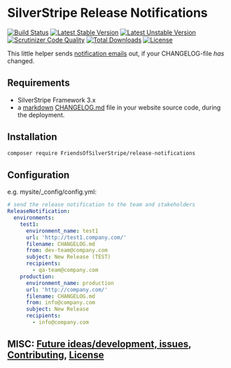 # SilverStripe Release Notifications

[![Build Status](https://api.travis-ci.org/FriendsOfSilverStripe/release-notifications.svg?branch=master)](https://travis-ci.org/FriendsOfSilverStripe/release-notifications)
[![Latest Stable Version](https://poser.pugx.org/FriendsOfSilverStripe/release-notifications/version.svg)](https://github.com/FriendsOfSilverStripe/release-notifications/releases)
[![Latest Unstable Version](https://poser.pugx.org/FriendsOfSilverStripe/release-notifications/v/unstable.svg)](https://packagist.org/packages/FriendsOfSilverStripe/release-notifications)
[![Scrutinizer Code Quality](https://img.shields.io/scrutinizer/g/FriendsOfSilverStripe/release-notifications.svg)](https://scrutinizer-ci.com/g/FriendsOfSilverStripe/release-notifications?branch=master)
[![Total Downloads](https://poser.pugx.org/FriendsOfSilverStripe/release-notifications/downloads.svg)](https://packagist.org/packages/FriendsOfSilverStripe/release-notifications)
[![License](https://poser.pugx.org/FriendsOfSilverStripe/release-notifications/license.svg)](https://github.com/FriendsOfSilverStripe/release-notifications/blob/master/license.md)

This little helper sends [notification emails](https://github.com/FriendsOfSilverStripe/release-notifications "release notification emails from SilverStripe") out, if your CHANGELOG-file *has* changed.

## Requirements

 * SilverStripe Framework 3.x
 * a [markdown](https://daringfireball.net/projects/markdown/) [CHANGELOG.md](https://github.com/FriendsOfSilverStripe/release-notifications/blob/master/CHANGELOG.md) file in your website source code, during the deployment.

## Installation

````bash
composer require FriendsOfSilverStripe/release-notifications
````

## Configuration

e.g. mysite/_config/config.yml:

````yaml
# send the release notification to the team and stakeholders
ReleaseNotification:
  environments:
    test1:
      environment_name: test1
      url: 'http://test1.company.com/'
      filename: CHANGELOG.md
      from: dev-team@company.com
      subject: New Release (TEST)
      recipients:
        - qa-team@company.com
    production:
      environment_name: production
      url: 'http://company.com/'
      filename: CHANGELOG.md
      from: info@company.com
      subject: New Release
      recipients:
        - info@company.com
````

## MISC: [Future ideas/development, issues](https://github.com/FriendsOfSilverStripe/release-notifications/issues), [Contributing](https://github.com/FriendsOfSilverStripe/release-notifications/blob/master/CONTRIBUTING.md), [License](https://github.com/FriendsOfSilverStripe/release-notifications/blob/master/license.md)